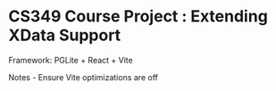 # CS349 Course Project : Extending XData Support

Framework: PGLite + React + Vite

Notes -
Ensure Vite optimizations are off